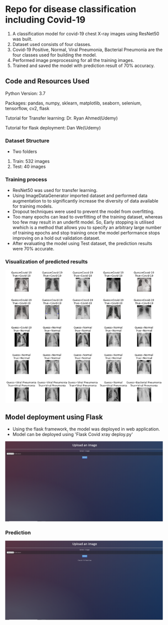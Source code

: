 # Repo for disease classification including Covid-19

1. A classification model for covid-19 chest X-ray images using ResNet50 was built.
2. Dataset used consists of four classes.
3. Covid-19 Positive, Normal, Viral Pneumonia, Bacterial Pneumonia are the four classes used for building the model.
4. Performed image preprocessing for all the training images.
5. Trained and saved the model with prediction result of 70% accuracy.

## Code and Resources Used

Python Version: 3.7

Packages: pandas, numpy, sklearn, matplotlib, seaborn, selenium, tensorflow, cv2, flask

Tutorial for Transfer learning: Dr. Ryan Ahmed(Udemy)

Tutorial for flask deployment: Dan We(Udemy)


### Dataset Structure

* Two folders

1. Train: 532 images
2. Test: 40 images

### Training process
* ResNet50 was used for transfer learning.
* Using ImageDataGenerator imported dataset and performed data augmentation to to significantly increase the diversity of data available for training models.
* Dropout techniques were used to prevent the model from overfitting.
* Too many epochs can lead to overfitting of the training dataset, whereas too few may result in an underfit model. So, Early stopping is utilised wwhich is a method that allows you to specify an arbitrary large number of training epochs and stop training once the model performance stops improving on a hold out validation dataset.
* After evaluating the model using Test dataset, the prediction results were 70% accurate.

### Visualization of predicted results
![alt text](https://github.com/Jishan-works/Covid-19-Xray-classification-RESNET50-flask-deployment-/blob/master/prediction_image.png "Logo Title Text 1")

## Model deployment using Flask
* Using the flask framework, the model was deployed in web application.
* Model can be deployed using 'Flask Covid xray deploy.py'

![alt text](https://github.com/Jishan-works/Covid-19-Xray-classification-RESNET50-flask-deployment-/blob/master/screenshot.png)

### Prediction
![alt text](https://github.com/Jishan-works/Covid-19-Xray-classification-RESNET50-flask-deployment-/blob/master/prediction_screenshot.png)
 


